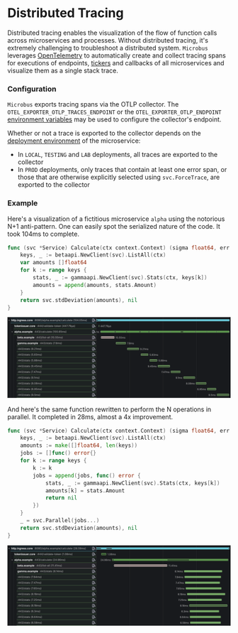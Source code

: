 # Distributed Tracing

Distributed tracing enables the visualization of the flow of function calls across microservices and processes. Without distributed tracing, it's extremely challenging to troubleshoot a distributed system.
`Microbus` leverages [OpenTelemetry](https://opentelemetry.io) to automatically create and collect tracing spans for executions of endpoints, [tickers](../blocks/tickers.md) and callbacks of all microservices and visualize them as a single stack trace.

### Configuration

`Microbus` exports tracing spans via the OTLP collector. The `OTEL_EXPORTER_OTLP_TRACES_ENDPOINT` or the `OTEL_EXPORTER_OTLP_ENDPOINT` [environment variables](../tech/envars.md) may be used to configure the collector's endpoint.

Whether or not a trace is exported to the collector depends on the [deployment environment](../tech/deployments.md) of the microservice:

- In `LOCAL`, `TESTING` and `LAB` deployments, all traces are exported to the collector
- In `PROD` deployments, only traces that contain at least one error span, or those that are otherwise explicitly selected using `svc.ForceTrace`, are exported to the collector

### Example

Here's a visualization of a fictitious microservice `alpha` using the notorious N+1 anti-pattern. One can easily spot the serialized nature of the code. It took 104ms to complete.

```go
func (svc *Service) Calculate(ctx context.Context) (sigma float64, err error) {
	keys, _ := betaapi.NewClient(svc).ListAll(ctx)
	var amounts []float64
	for k := range keys {
		stats, _ := gammaapi.NewClient(svc).Stats(ctx, keys[k])
		amounts = append(amounts, stats.Amount)
	}
	return svc.stdDeviation(amounts), nil
}
```

<img src="./distrib-tracing-1.png" width="1095">
<p></p>

And here's the same function rewritten to perform the N operations in parallel. It completed in 28ms, almost a 4x improvement.

```go
func (svc *Service) Calculate(ctx context.Context) (sigma float64, err error) {
	keys, _ := betaapi.NewClient(svc).ListAll(ctx)
	amounts := make([]float64, len(keys))
	jobs := []func() error{}
	for k := range keys {
		k := k
		jobs = append(jobs, func() error {
			stats, _ := gammaapi.NewClient(svc).Stats(ctx, keys[k])
			amounts[k] = stats.Amount
			return nil
		})
	}
	_ = svc.Parallel(jobs...)
	return svc.stdDeviation(amounts), nil
}
```

<img src="./distrib-tracing-2.png" width="1095">
<p></p>
